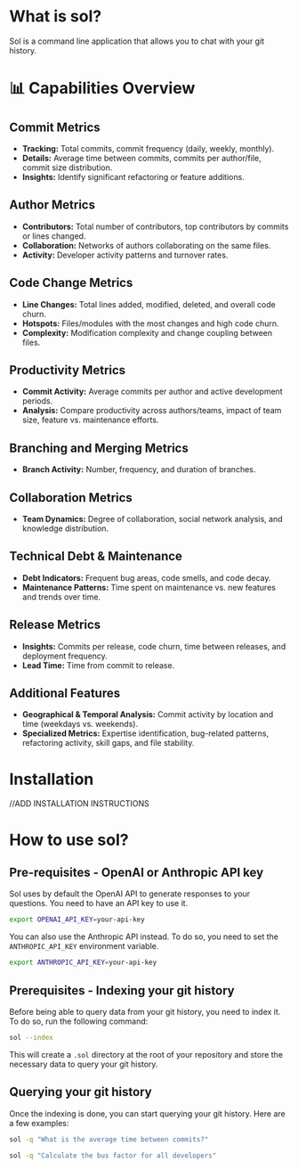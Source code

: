 # What is sol?

Sol is a command line application that allows you to chat with your git history.

# 📊 Capabilities Overview

## **Commit Metrics**

- **Tracking:** Total commits, commit frequency (daily, weekly, monthly).
- **Details:** Average time between commits, commits per author/file, commit size distribution.
- **Insights:** Identify significant refactoring or feature additions.

## **Author Metrics**

- **Contributors:** Total number of contributors, top contributors by commits or lines changed.
- **Collaboration:** Networks of authors collaborating on the same files.
- **Activity:** Developer activity patterns and turnover rates.

## **Code Change Metrics**

- **Line Changes:** Total lines added, modified, deleted, and overall code churn.
- **Hotspots:** Files/modules with the most changes and high code churn.
- **Complexity:** Modification complexity and change coupling between files.

## **Productivity Metrics**

- **Commit Activity:** Average commits per author and active development periods.
- **Analysis:** Compare productivity across authors/teams, impact of team size, feature vs. maintenance efforts.

## **Branching and Merging Metrics**

- **Branch Activity:** Number, frequency, and duration of branches.

## **Collaboration Metrics**

- **Team Dynamics:** Degree of collaboration, social network analysis, and knowledge distribution.

## **Technical Debt & Maintenance**

- **Debt Indicators:** Frequent bug areas, code smells, and code decay.
- **Maintenance Patterns:** Time spent on maintenance vs. new features and trends over time.

## **Release Metrics**

- **Insights:** Commits per release, code churn, time between releases, and deployment frequency.
- **Lead Time:** Time from commit to release.

## **Additional Features**

- **Geographical & Temporal Analysis:** Commit activity by location and time (weekdays vs. weekends).
- **Specialized Metrics:** Expertise identification, bug-related patterns, refactoring activity, skill gaps, and file stability.

# Installation

//ADD INSTALLATION INSTRUCTIONS

# How to use sol?

## Pre-requisites - OpenAI or Anthropic API key

Sol uses by default the OpenAI API to generate responses to your questions. You need to have an API key to use it.

```bash
export OPENAI_API_KEY=your-api-key
```

You can also use the Anthropic API instead. To do so, you need to set the `ANTHROPIC_API_KEY` environment variable.

```bash
export ANTHROPIC_API_KEY=your-api-key
```

## Prerequisites - Indexing your git history

Before being able to query data from your git history, you need to index it. To do so, run the following command:

```bash
sol --index
```

This will create a `.sol` directory at the root of your repository and store the necessary data to query your git history.

## Querying your git history

Once the indexing is done, you can start querying your git history. Here are a few examples:

```bash
sol -q "What is the average time between commits?"
```

```bash
sol -q "Calculate the bus factor for all developers"
```
